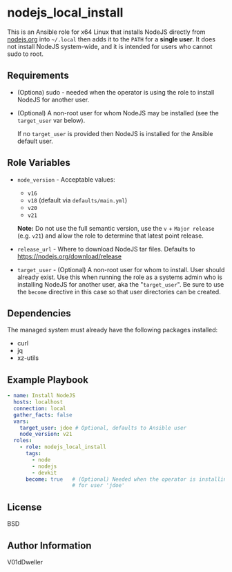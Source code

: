 # nodejs_local_install

This is an Ansible role for x64 Linux that installs NodeJS directly from
[nodejs.org](https://nodejs.org) into `~/.local` then adds it to the `PATH`
for a **single user**. It does not install NodeJS system-wide, and it is
intended for users who cannot sudo to root.

## Requirements

- (Optiona) sudo - needed when the operator is using the role to install
  NodeJS for another user.

- (Optional) A non-root user for whom NodeJS may be installed (see the
  `target_user` var below).

  If no `target_user` is provided then NodeJS is installed for the Ansible
  default user.

## Role Variables

- `node_version` - Acceptable values:

   - `v16`
   - `v18` (default via `defaults/main.yml`)
   - `v20`
   - `v21`

  **Note:** Do not use the full semantic version, use the `v` + `Major
  release` (e.g. `v21`) and allow the role to determine that latest point
  release.
- `release_url` - Where to download NodeJS tar files. Defaults to
  https://nodejs.org/download/release
- `target_user` - (Optional) A non-root user for whom to install. User should
  already exist. Use this when running the role as a systems admin who is
  installing NodeJS for another user, aka the "`target_user`". Be sure to use
  the `become` directive in this case so that user directories can be created.

## Dependencies

The managed system must already have the following packages installed:

 - curl
 - jq
 - xz-utils

## Example Playbook

```yaml
- name: Install NodeJS
  hosts: localhost
  connection: local
  gather_facts: false
  vars:
    target_user: jdoe # Optional, defaults to Ansible user
    node_version: v21
  roles:
    - role: nodejs_local_install
      tags:
        - node
        - nodejs
        - devkit
      become: true   # (Optional) Needed when the operator is installing 
                     # for user 'jdoe'
```

## License

BSD

## Author Information

V01dDweller

[modeline]: # ( vim: set nu relativenumber textwidth=78 colorcolumn=80: )
